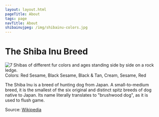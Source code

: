 ```yaml
---
layout: layout.html
pageTitle: About
tags: page
navTitle: About
shibainujpeg: /img/shibainu-colors.jpg
---
```


# The Shiba Inu Breed

<img src="{{ shibainujpeg }}" alt="7 Shibas of different fur colors and ages standing side by side on a rock ledge.">
Colors: Red Sesame, Black Sesame, Black & Tan, Cream, Sesame, Red

The Shiba Inu is a breed of hunting dog from Japan. A small-to-medium breed, it is the smallest of the six original and distinct spitz breeds of dog native to Japan. Its name literally translates to "brushwood dog", as it is used to flush game.

<div class="source">
Source: <a href="https://en.wikipedia.org/wiki/Shiba_Inu">Wikipedia</a>
</div>
